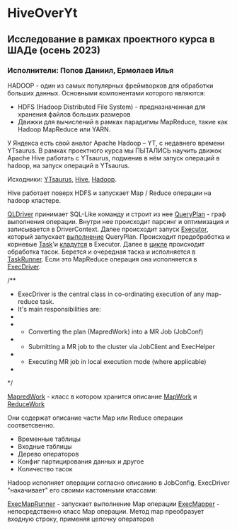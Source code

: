 # HiveOverYt
## Исследование в рамках проектного курса в ШАДе (осень 2023)

### Исполнители: Попов Даниил, Ермолаев Илья
HADOOP - один из самых популярных фреймворков для обработки больших данных. Основными компонентами которого являются:
* HDFS (Hadoop Distributed File System) - предназначенная для хранения файлов больших размеров
* Движки для вычислений в рамках парадигмы MapReduce, такие как Hadoop MapReduce или YARN.

У Яндекса есть свой аналог Apache Hadoop – YT, с недавнего времени YTsaurus. В рамках проектного курса мы ПЫТАЛИСЬ научить движок Apache Hive работать с YTsaurus, подменив в нём запуск операций в hadoop, на запуск операций в YTsaurus.

Исходники:
[YTsaurus](https://github.com/ytsaurus/ytsaurus), [Hive](https://github.com/apache/hive), [Hadoop](https://github.com/apache/hadoop).

Hive работает поверх HDFS и запускает Map / Reduce операции на hadoop кластере.

[QLDriver](https://github.com/apache/hive/blob/aa0237d62099d23bcfadb1ff4c4171a15de25447/ql/src/java/org/apache/hadoop/hive/ql/Driver.java#L141) принимает SQL-Like команду и строит из нее [QueryPlan](https://github.com/apache/hive/blob/aa0237d62099d23bcfadb1ff4c4171a15de25447/ql/src/java/org/apache/hadoop/hive/ql/Driver.java#L519) - граф выполнения операции. Внутри нее  происходит парсинг и оптимизация и записывается в DriverContext.
Далее происходит запуск [Executor](https://github.com/apache/hive/blob/aa0237d62099d23bcfadb1ff4c4171a15de25447/ql/src/java/org/apache/hadoop/hive/ql/Driver.java#L363), который запускает [выполнение](https://github.com/apache/hive/blob/master/ql/src/java/org/apache/hadoop/hive/ql/Executor.java#L85) QueryPlan.
Происходит предобработка и корневые [Task](https://github.com/apache/hive/blob/master/ql/src/java/org/apache/hadoop/hive/ql/exec/Task.java#L55)'и [кладутся](https://github.com/apache/hive/blob/master/ql/src/java/org/apache/hadoop/hive/ql/Executor.java#L177) в Executor.
Далее в [цикле](https://github.com/apache/hive/blob/master/ql/src/java/org/apache/hadoop/hive/ql/Executor.java#L243) происходит обработка тасок. 
Берется и очередная таска и исполняется в [TaskRunner](https://github.com/apache/hive/blob/master/ql/src/java/org/apache/hadoop/hive/ql/Executor.java#L346C5-L346C58).
Если это MapReduce операция она исполняется в [ExecDriver](https://github.com/apache/hive/blob/master/ql/src/java/org/apache/hadoop/hive/ql/exec/mr/ExecDriver.java).

/**
 * ExecDriver is the central class in co-ordinating execution of any map-reduce task.
 * It's main responsibilities are:
 *
 * - Converting the plan (MapredWork) into a MR Job (JobConf)
 * - Submitting a MR job to the cluster via JobClient and ExecHelper
 * - Executing MR job in local execution mode (where applicable)
 *
 */

[MapredWork](https://github.com/apache/hive/blob/master/ql/src/java/org/apache/hadoop/hive/ql/plan/MapredWork.java#L36) - класс в котором хранится описание [MapWork](https://github.com/apache/hive/blob/master/ql/src/java/org/apache/hadoop/hive/ql/plan/MapWork.java#L75) и [ReduceWork](https://github.com/apache/hive/blob/master/ql/src/java/org/apache/hadoop/hive/ql/plan/ReduceWork.java#L49)

Они содержат описание части Map или Reduce операции соответсвенно.
* Временные таблицы
* Входные таблицы
* Дерево операторов
* Конфиг партицирования данных и другое
* Количество тасок

Hadoop исполняет операции согласно описанию в JobConfig. ExecDriver "накачивает" его своими кастомными классами:

[ExecMapRunner](https://github.com/apache/hive/blob/master/ql/src/java/org/apache/hadoop/hive/ql/exec/mr/ExecMapRunner.java#L29) - запускает выполнение Map операции
[ExecMapper](https://github.com/apache/hive/blob/master/ql/src/java/org/apache/hadoop/hive/ql/exec/mr/ExecMapper.java#L61) - непосредственно класс Map операции. Метод map преобразует входную строку, применяя цепочку операторов





